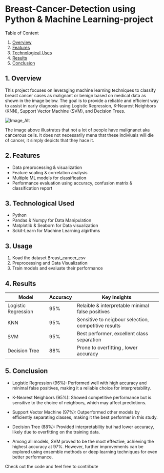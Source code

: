 #  Breast-Cancer-Detection using Python & Machine Learning-project

Table of Content
1. [Overview](#overview)
2. [Features](#features)
3. [Technological Uses](#technologuical-uses)
4. [Results](#ewsults)
5. [Conclusion](#conclusion)

## 1. Overview

This project focuses on leveraging machine learning techniques to classify breast cancer cases as malignant or benign based on medical data as shown in the image below. The goal is to provide a reliable and efficient way to assist in early diagnosis using Logistic Regression, K-Nearest Neighbors (KNN), Support Vector Machine (SVM), and Decision Trees.


![Image_Alt](https://github.com/Shamiso-Tirivanhu/Breast-Cancer-Detection-project/blob/f89a56ab7cb87f7f54ca437e666aaf0cd4b05a91/A%20diagram%20of%20benign%20and%20malignant%20cells.png)


The image above illustrates that not a lot of people have malignanet aka cancerous cells. It does not necessarily mena that these indiviuals will die of cancer, it simply depicts that they hace it.




## 2. Features

- Data preprocessing & visualization
- Feature scaling & correlation analysis
- Multiple ML models for classification
- Performance evaluation using accuracy, confusion matrix & classification report

## 3. Technological Used

- Python
- Pandas & Numpy for Data Manipulation
- Matplotlib & Seaborn for Data visualization
- Sckit-Learn for Machine Learning algirthms 

## 3. Usage

1. Koad the dataset Breast_cancer_csv
2. Preprocessing and Data Visualization
3. Train models and evaluate their performance

## 4. Results

| Model | Accuracy | Key Insights
--------|----------|--------------|
| Logistic Regression | 95% | Relaible & interpretable minimal false positives |
| KNN | 95% | Sensitive to neigbour selection, competitive results |
| SVM | 95% | Best performer, excellent class separation |
| Decision Tree | 88% | Prone to overfitting , lower accuracy |

## 5. Conclusion 

- Logistic Regression (96%): Performed well with high accuracy and minimal false positives, making it a reliable choice for interpretability.
- K-Nearest Neighbors (95%): Showed competitive performance but is sensitive to the choice of neighbors, which may affect predictions.
- Support Vector Machine (97%): Outperformed other models by efficiently separating classes, making it the best performer in this study.
- Decision Tree (88%): Provided interpretability but had lower accuracy, likely due to overfitting on the training data.

- Among all models, SVM proved to be the most effective, achieving the highest accuracy at 97%. However, further improvements can be explored using ensemble methods or deep learning techniques for even better performance.

Check out the code and feel free to contribute 


